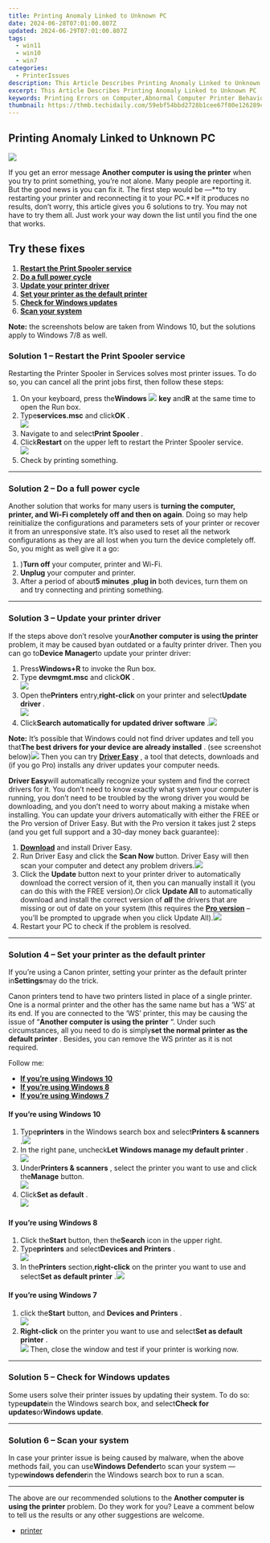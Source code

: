 ```yaml
---
title: Printing Anomaly Linked to Unknown PC
date: 2024-06-28T07:01:00.807Z
updated: 2024-06-29T07:01:00.807Z
tags:
  - win11
  - win10
  - win7
categories:
  - PrinterIssues
description: This Article Describes Printing Anomaly Linked to Unknown PC
excerpt: This Article Describes Printing Anomaly Linked to Unknown PC
keywords: Printing Errors on Computer,Abnormal Computer Printer Behavior,Unidentified PC Print Issue,Computer Printer Glitches Cause Anomalies,Mysterious Printing Problem with Laptop/PC,Unexplained PC Printer Malfunctions,Identifying Root Causes of Printer Issues on Computers
thumbnail: https://thmb.techidaily.com/59ebf54bbd2728b1cee67f80e126289c9f6737977aace37b8f0906719738cd6b.jpg
---
```


## Printing Anomaly Linked to Unknown PC

![](https://images.drivereasy.com/wp-content/uploads/2018/08/img_5b8904a537ae3.png)

If you get an error message **Another computer is using the printer** when you try to print something, you’re not alone. Many people are reporting it. But the good news is you can fix it. The first step would be —**to try restarting your printer and reconnecting it to your PC.**If it produces no results, don’t worry, this article gives you 6 solutions to try. You may not have to try them all. Just work your way down the list until you find the one that works.

## Try these fixes

1. **[Restart the Print Spooler service](#s1)**
2. **[Do a full power cycle](#s2)**
3. **[Update your printer driver](#s3)**
4. **[Set your printer as the default printer](#s4)**
5. **[Check for Windows updates](#s5)**
6. **[Scan your system](#s6)**

**Note:** the screenshots below are taken from Windows 10, but the solutions apply to Windows 7/8 as well.

### Solution 1 – Restart the Print Spooler service

Restarting the Printer Spooler in Services solves most printer issues. To do so, you can cancel all the print jobs first, then follow these steps:

1. On your keyboard, press the**Windows** ![](https://images.drivereasy.com/wp-content/uploads/2018/07/img_5b4ecde832800.png) **key** and**R** at the same time to open the Run box.
2. Type**services.msc** and click**OK** .  
![](https://images.drivereasy.com/wp-content/uploads/2018/09/img_5b8dfc0e6f9a0.png)
3. Navigate to and select**Print Spooler** .
4. Click**Restart** on the upper left to restart the Printer Spooler service.  
![](https://images.drivereasy.com/wp-content/uploads/2018/09/img_5b8dfd51db2d7.jpg)
5. Check by printing something.

---

### Solution 2 – Do a full power cycle

Another solution that works for many users is **turning the computer, printer, and Wi-Fi completely off and then on again**. Doing so may help reinitialize the configurations and parameters sets of your printer or recover it from an unresponsive state. It’s also used to reset all the network configurations as they are all lost when you turn the device completely off. So, you might as well give it a go:

1. )**Turn off** your computer, printer and Wi-Fi.
2. **Unplug**  your computer and printer.
3. After a period of about**5 minutes** ,**plug in** both devices, turn them on and try connecting and printing something.

---

### Solution 3 – Update your printer driver

 If the steps above don’t resolve your**Another computer is using the printer**  problem, it may be caused byan outdated or a faulty printer driver. Then you can go to**Device Manager**to update your printer driver:

1. Press**Windows+R**  to invoke the Run box.
2. Type **devmgmt.msc** and click**OK** .  
![](https://images.drivereasy.com/wp-content/uploads/2018/09/img_5b8e28da39a5f.png)
3. Open the**Printers** entry,**right-click** on your printer and select**Update driver** .  
![](https://images.drivereasy.com/wp-content/uploads/2018/09/img_5b8e295e26ad5.jpg)
4. Click**Search automatically for updated driver software** .![](https://images.drivereasy.com/wp-content/uploads/2018/09/img_5b8e23644640b.png)

**Note:** It’s possible that Windows could not find driver updates and tell you that**The best drivers for your device are already installed** . (see screenshot below)![](https://images.drivereasy.com/wp-content/uploads/2018/09/img_5b8e23a869312.png) Then you can try **[Driver Easy](https://tools.techidaily.com/drivereasy/download/)**  , a tool that detects, downloads and (if you go Pro) installs any driver updates your computer needs.

**Driver Easy**will automatically recognize your system and find the correct drivers for it. You don’t need to know exactly what system your computer is running, you don’t need to be troubled by the wrong driver you would be downloading, and you don’t need to worry about making a mistake when installing. You can update your drivers automatically with either the FREE or the Pro version of Driver Easy. But with the Pro version it takes just 2 steps (and you get full support and a 30-day money back guarantee):

1. **[Download](https://tools.techidaily.com/drivereasy/download/)**  and install Driver Easy.
2. Run Driver Easy and click the **Scan Now** button. Driver Easy will then scan your computer and detect any problem drivers.![](https://images.drivereasy.com/wp-content/uploads/2018/09/img_5b8e26a4557b9.jpg)
3. Click the **Update** button next to your printer driver to automatically download the correct version of it, then you can manually install it (you can do this with the FREE version).Or click **Update All** to automatically download and install the correct version of **_all_** the drivers that are missing or out of date on your system (this requires the **[Pro version](https://tools.techidaily.com/drivereasy/download/)**  – you’ll be prompted to upgrade when you click Update All).![](https://images.drivereasy.com/wp-content/uploads/2018/09/img_5b8e2637d6d6c.jpg)
4. Restart your PC to check if the problem is resolved.

---

### Solution 4 – Set your printer as the default printer

If you’re using a Canon printer, setting your printer as the default printer in**Settings**may do the trick.

 Canon printers tend to have two printers listed in place of a single printer. One is a normal printer and the other has the same name but has a ‘WS’ at its end. If you are connected to the ‘WS’ printer, this may be causing the issue of “**Another computer is using the printer** “. Under such circumstances, all you need to do is simply**set the normal printer as the default printer** . Besides, you can remove the WS printer as it is not required.

Follow me:

* **[If you’re using Windows 10](#w10)**
* **[If you’re using Windows 8](#w8)**
* **[If you’re using Windows 7](#w7)**

#### **If you’re using Windows 10**

1. Type**printers** in the Windows search box and select**Printers & scanners** .![](https://images.drivereasy.com/wp-content/uploads/2018/09/img_5b8e4898127a3.jpg)
2. In the right pane, uncheck**Let Windows manage my default printer** .  
![](https://images.drivereasy.com/wp-content/uploads/2018/09/img_5b8e4b1db6c87.jpg)
3. Under**Printers & scanners** , select the printer you want to use and click the**Manage** button.  
![](https://images.drivereasy.com/wp-content/uploads/2018/09/img_5b8e4b908f54e.png)
4. Click**Set as default** .  
![](https://images.drivereasy.com/wp-content/uploads/2018/09/img_5b8e4bc46d2c4.png)

#### **If you’re using Windows 8**

1. Click the**Start** button, then the**Search** icon in the upper right.
2. Type**printers** and select**Devices and Printers** .  
![](https://images.drivereasy.com/wp-content/uploads/2018/09/img_5b8e4cb5d5468.jpg)
3. In the**Printers** section,**right-click** on the printer you want to use and select**Set as default printer** .![](https://images.drivereasy.com/wp-content/uploads/2018/09/img_5b8e4e5b47d6c.jpg)

#### **If you’re using Windows 7**

1. click the**Start** button, and **Devices and Printers** .  
![](https://images.drivereasy.com/wp-content/uploads/2018/09/img_5b8e4396a8353.jpg)
2. **Right-click** on the printer you want to use and select**Set as default printer** .  
![](https://images.drivereasy.com/wp-content/uploads/2018/09/img_5b8e5138866c6.jpg)
Then, close the window and test if your printer is working now.

---

### Solution 5 – Check for Windows updates

Some users solve their printer issues by updating their system. To do so: type**update**in the Windows search box, and select**Check for updates**or**Windows update**.

---

### Solution 6 – Scan your system

In case your printer issue is being caused by malware, when the above methods fail, you can use**Windows Defender**to scan your system — type**windows defender**in the Windows search box to run a scan.

---

The above are our recommended solutions to the **Another computer is using the printer** problem. Do they work for you? Leave a comment below to tell us the results or any other suggestions are welcome.

* [printer](https://tools.techidaily.com/drivereasy/download/)

<ins class="adsbygoogle"
     style="display:block"
     data-ad-format="autorelaxed"
     data-ad-client="ca-pub-7571918770474297"
     data-ad-slot="1223367746"></ins>



<ins class="adsbygoogle"
     style="display:block"
     data-ad-client="ca-pub-7571918770474297"
     data-ad-slot="8358498916"
     data-ad-format="auto"
     data-full-width-responsive="true"></ins>



